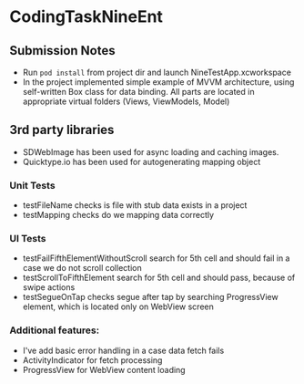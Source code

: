# CodingTaskNineEnt

## Submission Notes

* Run `pod install` from project dir and launch NineTestApp.xcworkspace
* In the project implemented simple example of MVVM architecture, using self-written Box class for data binding. All parts are located in appropriate virtual folders (Views, ViewModels, Model)

## 3rd party libraries
* SDWebImage has been used for async loading and caching images. 
* Quicktype.io has been used for autogenerating mapping object

 ### Unit Tests 
* testFileName checks is file with stub data exists in a project
* testMapping checks do we mapping data correctly

### UI Tests
* testFailFifthElementWithoutScroll search for 5th cell and should fail in a case we do not scroll collection
* testScrollToFifthElement search for 5th cell and should pass, because of swipe actions
* testSegueOnTap checks segue after tap by searching ProgressView element, which is located only on WebView screen

### Additional features:
*  I've add basic error handling in a case data fetch fails
*  ActivityIndicator for fetch processing
*  ProgressView for WebView content loading

